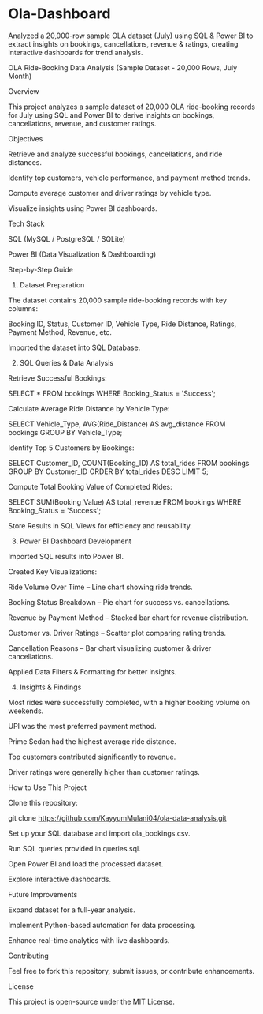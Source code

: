 # Ola-Dashboard
Analyzed a 20,000-row sample OLA dataset (July) using SQL &amp; Power BI to extract insights on bookings, cancellations, revenue &amp; ratings, creating interactive dashboards for trend analysis.

OLA Ride-Booking Data Analysis (Sample Dataset - 20,000 Rows, July Month)

Overview

This project analyzes a sample dataset of 20,000 OLA ride-booking records for July using SQL and Power BI to derive insights on bookings, cancellations, revenue, and customer ratings.

Objectives

Retrieve and analyze successful bookings, cancellations, and ride distances.

Identify top customers, vehicle performance, and payment method trends.

Compute average customer and driver ratings by vehicle type.

Visualize insights using Power BI dashboards.

Tech Stack

SQL (MySQL / PostgreSQL / SQLite)

Power BI (Data Visualization & Dashboarding)

Step-by-Step Guide

1. Dataset Preparation

The dataset contains 20,000 sample ride-booking records with key columns:

Booking ID, Status, Customer ID, Vehicle Type, Ride Distance, Ratings, Payment Method, Revenue, etc.

Imported the dataset into SQL Database.

2. SQL Queries & Data Analysis

Retrieve Successful Bookings:

SELECT * FROM bookings WHERE Booking_Status = 'Success';

Calculate Average Ride Distance by Vehicle Type:

SELECT Vehicle_Type, AVG(Ride_Distance) AS avg_distance FROM bookings GROUP BY Vehicle_Type;

Identify Top 5 Customers by Bookings:

SELECT Customer_ID, COUNT(Booking_ID) AS total_rides FROM bookings GROUP BY Customer_ID ORDER BY total_rides DESC LIMIT 5;

Compute Total Booking Value of Completed Rides:

SELECT SUM(Booking_Value) AS total_revenue FROM bookings WHERE Booking_Status = 'Success';

Store Results in SQL Views for efficiency and reusability.

3. Power BI Dashboard Development

Imported SQL results into Power BI.

Created Key Visualizations:

Ride Volume Over Time – Line chart showing ride trends.

Booking Status Breakdown – Pie chart for success vs. cancellations.

Revenue by Payment Method – Stacked bar chart for revenue distribution.

Customer vs. Driver Ratings – Scatter plot comparing rating trends.

Cancellation Reasons – Bar chart visualizing customer & driver cancellations.

Applied Data Filters & Formatting for better insights.

4. Insights & Findings

Most rides were successfully completed, with a higher booking volume on weekends.

UPI was the most preferred payment method.

Prime Sedan had the highest average ride distance.

Top customers contributed significantly to revenue.

Driver ratings were generally higher than customer ratings.

How to Use This Project

Clone this repository:

git clone https://github.com/KayyumMulani04/ola-data-analysis.git

Set up your SQL database and import ola_bookings.csv.

Run SQL queries provided in queries.sql.

Open Power BI and load the processed dataset.

Explore interactive dashboards.

Future Improvements

Expand dataset for a full-year analysis.

Implement Python-based automation for data processing.

Enhance real-time analytics with live dashboards.

Contributing

Feel free to fork this repository, submit issues, or contribute enhancements.

License

This project is open-source under the MIT License.

